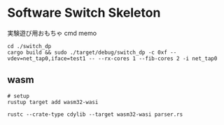 # Software Switch Skeleton
実験遊び用おもちゃ
cmd memo
```
cd ./switch_dp
cargo build && sudo ./target/debug/switch_dp -c 0xf --vdev=net_tap0,iface=test1 -- --rx-cores 1 --fib-cores 2 -i net_tap0
```

## wasm
```
# setup
rustup target add wasm32-wasi

rustc --crate-type cdylib --target wasm32-wasi parser.rs
```
